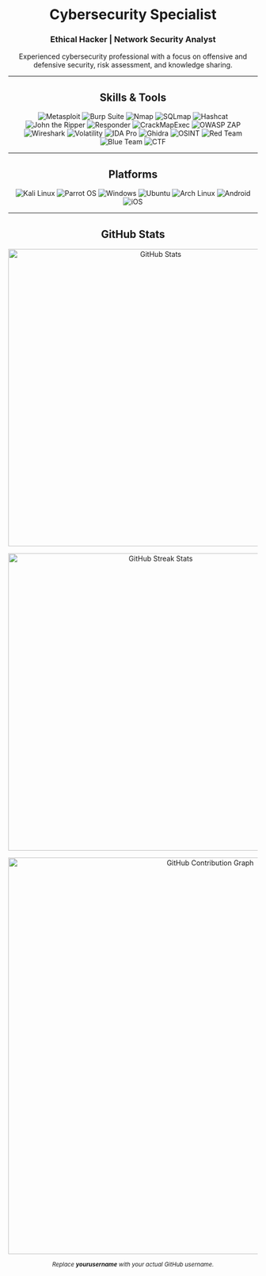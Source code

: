 <!--
  Professional Cybersecurity Portfolio
  Clean and modern profile section.
-->

<h1 align="center">Cybersecurity Specialist</h1>
<h3 align="center">Ethical Hacker | Network Security Analyst</h3>

<p align="center">
  Experienced cybersecurity professional with a focus on offensive and defensive security, risk assessment, and knowledge sharing.
</p>

<hr>

<h2 align="center">Skills & Tools</h2>

<p align="center">
  <img src="https://img.shields.io/badge/Metasploit-FF0000?style=for-the-badge&logo=metasploit&logoColor=white" alt="Metasploit">
  <img src="https://img.shields.io/badge/Burpsuite-FF9900?style=for-the-badge&logo=burp-suite&logoColor=white" alt="Burp Suite">
  <img src="https://img.shields.io/badge/Nmap-4682B4?style=for-the-badge&logo=nmap&logoColor=white" alt="Nmap">
  <img src="https://img.shields.io/badge/SQLmap-000000?style=for-the-badge&logoColor=white" alt="SQLmap">
  <img src="https://img.shields.io/badge/Hashcat-800080?style=for-the-badge&logoColor=white" alt="Hashcat">
  <img src="https://img.shields.io/badge/John_the_Ripper-8B0000?style=for-the-badge&logoColor=white" alt="John the Ripper">
  <img src="https://img.shields.io/badge/Responder-FFD700?style=for-the-badge&logoColor=black" alt="Responder">
  <img src="https://img.shields.io/badge/CrackMapExec-2E8B57?style=for-the-badge&logoColor=white" alt="CrackMapExec">
  <img src="https://img.shields.io/badge/OWASP_ZAP-000000?style=for-the-badge&logo=OWASP&logoColor=white" alt="OWASP ZAP">
  <img src="https://img.shields.io/badge/Wireshark-0066CC?style=for-the-badge&logo=wireshark&logoColor=white" alt="Wireshark">
  <img src="https://img.shields.io/badge/Volatility-4682B4?style=for-the-badge&logoColor=white" alt="Volatility">
  <img src="https://img.shields.io/badge/IDA_Pro-000000?style=for-the-badge&logoColor=white" alt="IDA Pro">
  <img src="https://img.shields.io/badge/Ghidra-FF0000?style=for-the-badge&logoColor=white" alt="Ghidra">
  <img src="https://img.shields.io/badge/OSINT-00CED1?style=for-the-badge&logoColor=black" alt="OSINT">
  <img src="https://img.shields.io/badge/Red_Team-FF0000?style=for-the-badge&logoColor=white" alt="Red Team">
  <img src="https://img.shields.io/badge/Blue_Team-00FF41?style=for-the-badge&logoColor=black" alt="Blue Team">
  <img src="https://img.shields.io/badge/CTF-FFD700?style=for-the-badge&logoColor=black" alt="CTF">
</p>

<hr>

<h2 align="center">Platforms</h2>
<p align="center">
  <img src="https://img.shields.io/badge/Kali_Linux-000000?style=for-the-badge&logo=kali-linux&logoColor=white" alt="Kali Linux">
  <img src="https://img.shields.io/badge/Parrot_OS-00CED1?style=for-the-badge&logo=parrot-security&logoColor=black" alt="Parrot OS">
  <img src="https://img.shields.io/badge/Windows-0078D6?style=for-the-badge&logo=windows&logoColor=white" alt="Windows">
  <img src="https://img.shields.io/badge/Ubuntu-E95420?style=for-the-badge&logo=ubuntu&logoColor=white" alt="Ubuntu">
  <img src="https://img.shields.io/badge/Arch_Linux-1793D1?style=for-the-badge&logo=arch-linux&logoColor=white" alt="Arch Linux">
  <img src="https://img.shields.io/badge/Android-3DDC84?style=for-the-badge&logo=android&logoColor=white" alt="Android">
  <img src="https://img.shields.io/badge/iOS-000000?style=for-the-badge&logo=apple&logoColor=white" alt="iOS">
</p>

<hr>

<h2 align="center">GitHub Stats</h2>
<p align="center">
  <img src="https://github-readme-stats.vercel.app/api?username=yourusername&show_icons=true&theme=default&hide_border=true" alt="GitHub Stats" width="600"/>
</p>
<p align="center">
  <img src="https://github-readme-streak-stats.herokuapp.com/?user=yourusername&theme=default&hide_border=true" alt="GitHub Streak Stats" width="600"/>
</p>
<p align="center">
  <img src="https://github-readme-activity-graph.vercel.app/graph?username=yourusername&theme=github-compact" alt="GitHub Contribution Graph" width="800"/>
</p>
<p align="center">
  <sub><i>Replace <b>yourusername</b> with your actual GitHub username.</i></sub>
</p>

<!--
  Update badge links and username as needed.
  Designed for clarity and professionalism.
-->
